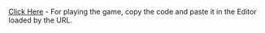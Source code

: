 [Click Here](https://py3.codeskulptor.org/) - For playing the game, copy the code and paste it in the Editor loaded by the URL.
